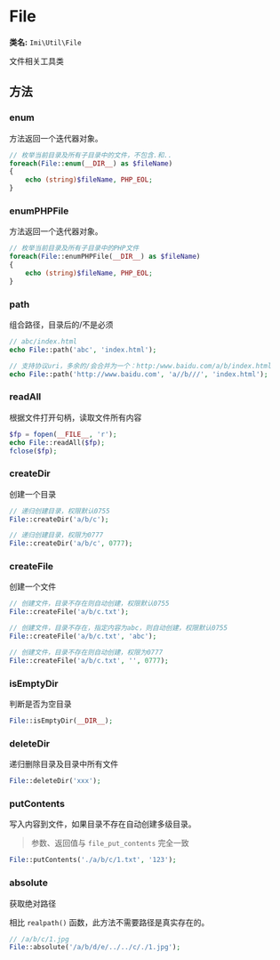 # File

**类名:** `Imi\Util\File`

文件相关工具类

## 方法

### enum

方法返回一个迭代器对象。

```php
// 枚举当前目录及所有子目录中的文件，不包含.和..
foreach(File::enum(__DIR__) as $fileName)
{
    echo (string)$fileName, PHP_EOL;
}
```

### enumPHPFile

方法返回一个迭代器对象。

```php
// 枚举当前目录及所有子目录中的PHP文件
foreach(File::enumPHPFile(__DIR__) as $fileName)
{
    echo (string)$fileName, PHP_EOL;
}
```

### path

组合路径，目录后的/不是必须

```php
// abc/index.html
echo File::path('abc', 'index.html');

// 支持协议uri，多余的/会合并为一个：http:/www.baidu.com/a/b/index.html
echo File::path('http://www.baidu.com', 'a//b///', 'index.html');
```

### readAll

根据文件打开句柄，读取文件所有内容

```php
$fp = fopen(__FILE__, 'r');
echo File::readAll($fp);
fclose($fp);
```

### createDir

创建一个目录

```php
// 递归创建目录，权限默认0755
File::createDir('a/b/c');

// 递归创建目录，权限为0777
File::createDir('a/b/c', 0777);
```

### createFile

创建一个文件

```php
// 创建文件，目录不存在则自动创建，权限默认0755
File::createFile('a/b/c.txt');

// 创建文件，目录不存在，指定内容为abc，则自动创建，权限默认0755
File::createFile('a/b/c.txt', 'abc');

// 创建文件，目录不存在则自动创建，权限为0777
File::createFile('a/b/c.txt', '', 0777);
```

### isEmptyDir

判断是否为空目录

```php
File::isEmptyDir(__DIR__);
```

### deleteDir

递归删除目录及目录中所有文件

```php
File::deleteDir('xxx');
```

### putContents

写入内容到文件，如果目录不存在自动创建多级目录。

> 参数、返回值与 `file_put_contents` 完全一致

```php
File::putContents('./a/b/c/1.txt', '123');
```

### absolute

获取绝对路径

相比 `realpath()` 函数，此方法不需要路径是真实存在的。

```php
// /a/b/c/1.jpg
File::absolute('/a/b/d/e/../../c/./1.jpg');
```

